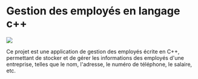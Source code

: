 # Gestion des employés en langage c++
![](https://geekflare.com/wp-content/uploads/2022/02/employeemanagementsoftware.png)

Ce projet est une application de gestion des employés écrite en C++, permettant de stocker et de gérer les informations des employés d'une entreprise, telles que le nom, l'adresse, le numéro de téléphone, le salaire, etc.
